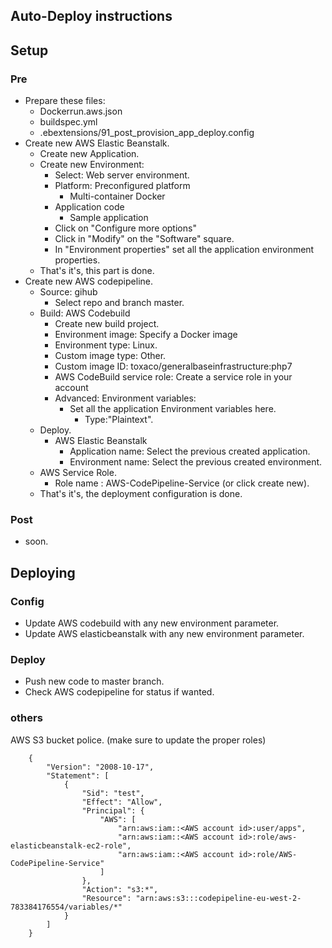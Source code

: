 Auto-Deploy instructions
---

Setup
---

### Pre

* Prepare these files:
    - Dockerrun.aws.json
    - buildspec.yml
    - .ebextensions/91_post_provision_app_deploy.config
* Create new AWS Elastic Beanstalk.
    - Create new Application.
    - Create new Environment:
        - Select: Web server environment.
        - Platform: Preconfigured platform
            - Multi-container Docker
        - Application code
            - Sample application
        - Click on "Configure more options"
        - Click in "Modify" on the "Software" square.
        - In "Environment properties" set all the application environment properties.
    - That's it's, this part is done.
* Create new AWS codepipeline.
    - Source: gihub 
        - Select repo and branch master.
    - Build: AWS Codebuild
        - Create new build project.
        - Environment image: Specify a Docker image
        - Environment type: Linux.
        - Custom image type: Other.
        - Custom image ID: toxaco/generalbaseinfrastructure:php7
        - AWS CodeBuild service role: Create a service role in your account
        - Advanced: Environment variables:
            - Set all the application Environment variables here. 
                - Type:"Plaintext".
    - Deploy.
        - AWS Elastic Beanstalk
            - Application name: Select the previous created application.
            - Environment name: Select the previous created environment.
    - AWS Service Role.
        - Role name : AWS-CodePipeline-Service (or click create new).
    - That's it's, the deployment configuration is done.
        

### Post

* soon.


Deploying
----

### Config
* Update AWS codebuild with any new environment parameter.
* Update AWS elasticbeanstalk with any new environment parameter.

### Deploy
* Push new code to master branch.
* Check AWS codepipeline for status if wanted.

### others

AWS S3 bucket police. (make sure to update the proper roles)

        {
            "Version": "2008-10-17",
            "Statement": [
                {
                    "Sid": "test",
                    "Effect": "Allow",
                    "Principal": {
                        "AWS": [
                            "arn:aws:iam::<AWS account id>:user/apps",
                            "arn:aws:iam::<AWS account id>:role/aws-elasticbeanstalk-ec2-role",
                            "arn:aws:iam::<AWS account id>:role/AWS-CodePipeline-Service"
                        ]
                    },
                    "Action": "s3:*",
                    "Resource": "arn:aws:s3:::codepipeline-eu-west-2-783384176554/variables/*"
                }
            ]
        }
